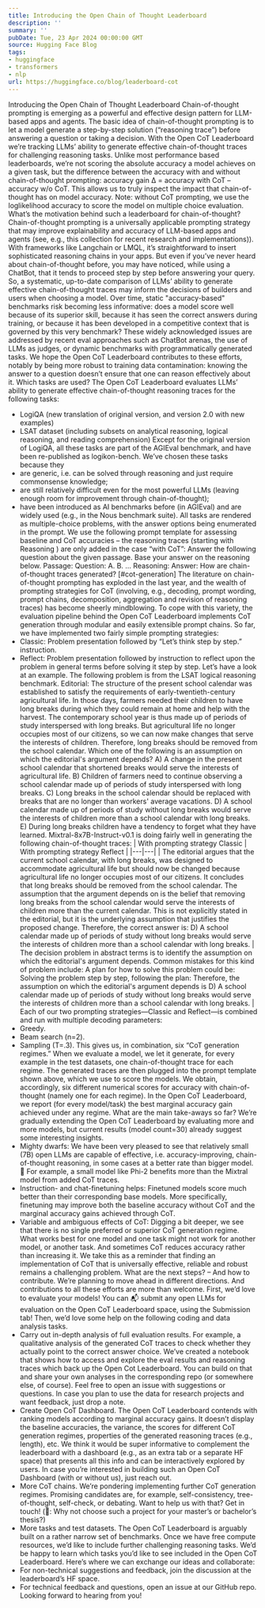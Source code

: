 ```yaml
---
title: Introducing the Open Chain of Thought Leaderboard
description: ''
summary: ''
pubDate: Tue, 23 Apr 2024 00:00:00 GMT
source: Hugging Face Blog
tags:
- huggingface
- transformers
- nlp
url: https://huggingface.co/blog/leaderboard-cot
---
```


Introducing the Open Chain of Thought Leaderboard
Chain-of-thought prompting is emerging as a powerful and effective design pattern for LLM-based apps and agents. The basic idea of chain-of-thought prompting is to let a model generate a step-by-step solution (“reasoning trace”) before answering a question or taking a decision. With the Open CoT Leaderboard we’re tracking LLMs’ ability to generate effective chain-of-thought traces for challenging reasoning tasks.
Unlike most performance based leaderboards, we’re not scoring the absolute accuracy a model achieves on a given task, but the difference between the accuracy with and without chain-of-thought prompting:
accuracy gain Δ = accuracy with CoT – accuracy w/o CoT.
This allows us to truly inspect the impact that chain-of-thought has on model accuracy.
Note: without CoT prompting, we use the loglikelihood accuracy to score the model on multiple choice evaluation.
What’s the motivation behind such a leaderboard for chain-of-thought?
Chain-of-thought prompting is a universally applicable prompting strategy that may improve explainability and accuracy of LLM-based apps and agents (see, e.g., this collection for recent research and implementations)). With frameworks like Langchain or LMQL, it’s straightforward to insert sophisticated reasoning chains in your apps. But even if you’ve never heard about chain-of-thought before, you may have noticed, while using a ChatBot, that it tends to proceed step by step before answering your query. So, a systematic, up-to-date comparison of LLMs’ ability to generate effective chain-of-thought traces may inform the decisions of builders and users when choosing a model.
Over time, static "accuracy-based" benchmarks risk becoming less informative: does a model score well because of its superior skill, because it has seen the correct answers during training, or because it has been developed in a competitive context that is governed by this very benchmark? These widely acknowledged issues are addressed by recent eval approaches such as ChatBot arenas, the use of LLMs as judges, or dynamic benchmarks with programmatically generated tasks. We hope the Open CoT Leaderboard contributes to these efforts, notably by being more robust to training data contamination: knowing the answer to a question doesn’t ensure that one can reason effectively about it.
Which tasks are used?
The Open CoT Leaderboard evaluates LLMs’ ability to generate effective chain-of-thought reasoning traces for the following tasks:
- LogiQA (new translation of original version, and version 2.0 with new examples)
- LSAT dataset (including subsets on analytical reasoning, logical reasoning, and reading comprehension)
Except for the original version of LogiQA, all these tasks are part of the AGIEval benchmark, and have been re-published as logikon-bench.
We’ve chosen these tasks because they
- are generic, i.e. can be solved through reasoning and just require commonsense knowledge;
- are still relatively difficult even for the most powerful LLMs (leaving enough room for improvement through chain-of-thought);
- have been introduced as AI benchmarks before (in AGIEval) and are widely used (e.g., in the Nous benchmark suite).
All tasks are rendered as multiple-choice problems, with the answer options being enumerated in the prompt.
We use the following prompt template for assessing baseline and CoT accuracies – the reasoning traces (starting with Reasoning
) are only added in the case “with CoT”:
Answer the following question about the given passage. Base your answer on the reasoning below.
Passage: <passage>
Question: <question>
A. <choice1>
B. <choice2>
…
Reasoning: <reasoning>
Answer:
How are chain-of-thought traces generated?
[#cot-generation]
The literature on chain-of-thought prompting has exploded in the last year, and the wealth of prompting strategies for CoT (involving, e.g., decoding, prompt wording, prompt chains, decomposition, aggregation and revision of reasoning traces) has become sheerly mindblowing.
To cope with this variety, the evaluation pipeline behind the Open CoT Leaderboard implements CoT generation through modular and easily extensible prompt chains. So far, we have implemented two fairly simple prompting strategies:
- Classic: Problem presentation followed by “Let’s think step by step.” instruction.
- Reflect: Problem presentation followed by instruction to reflect upon the problem in general terms before solving it step by step.
Let’s have a look at an example. The following problem is from the LSAT logical reasoning benchmark.
Editorial: The structure of the present school calendar was established to satisfy the requirements of early-twentieth-century agricultural life. In those days, farmers needed their children to have long breaks during which they could remain at home and help with the harvest. The contemporary school year is thus made up of periods of study interspersed with long breaks. But agricultural life no longer occupies most of our citizens, so we can now make changes that serve the interests of children. Therefore, long breaks should be removed from the school calendar.
Which one of the following is an assumption on which the editorial's argument depends?
A) A change in the present school calendar that shortened breaks would serve the interests of agricultural life.
B) Children of farmers need to continue observing a school calendar made up of periods of study interspersed with long breaks.
C) Long breaks in the school calendar should be replaced with breaks that are no longer than workers' average vacations.
D) A school calendar made up of periods of study without long breaks would serve the interests of children more than a school calendar with long breaks.
E) During long breaks children have a tendency to forget what they have learned.
Mixtral-8x7B-Instruct-v0.1 is doing fairly well in generating the following chain-of-thought traces:
| With prompting strategy Classic | With prompting strategy Reflect |
|---|---|
| The editorial argues that the current school calendar, with long breaks, was designed to accommodate agricultural life but should now be changed because agricultural life no longer occupies most of our citizens. It concludes that long breaks should be removed from the school calendar.
The assumption that the argument depends on is the belief that removing long breaks from the school calendar would serve the interests of children more than the current calendar. This is not explicitly stated in the editorial, but it is the underlying assumption that justifies the proposed change. Therefore, the correct answer is: D) A school calendar made up of periods of study without long breaks would serve the interests of children more than a school calendar with long breaks. |
The decision problem in abstract terms is to identify the assumption on which the editorial's argument depends.
Common mistakes for this kind of problem include:
A plan for how to solve this problem could be:
Solving the problem step by step, following the plan:
Therefore, the assumption on which the editorial's argument depends is D) A school calendar made up of periods of study without long breaks would serve the interests of children more than a school calendar with long breaks. |
Each of our two prompting strategies—Classic and Reflect—is combined and run with multiple decoding parameters:
- Greedy.
- Beam search (n=2).
- Sampling (T=.3).
This gives us, in combination, six “CoT generation regimes.” When we evaluate a model, we let it generate, for every example in the test datasets, one chain-of-thought trace for each regime. The generated traces are then plugged into the prompt template shown above, which we use to score the models. We obtain, accordingly, six different numerical scores for accuracy with chain-of-thought (namely one for each regime). In the Open CoT Leaderboard, we report (for every model/task) the best marginal accuracy gain achieved under any regime.
What are the main take-aways so far?
We’re gradually extending the Open CoT Leaderboard by evaluating more and more models, but current results (model count=30) already suggest some interesting insights.
- Mighty dwarfs: We have been very pleased to see that relatively small (7B) open LLMs are capable of effective, i.e. accuracy-improving, chain-of-thought reasoning, in some cases at a better rate than bigger model. 🎉 For example, a small model like Phi-2 benefits more than the Mixtral model from added CoT traces.
- Instruction- and chat-finetuning helps: Finetuned models score much better than their corresponding base models. More specifically, finetuning may improve both the baseline accuracy without CoT and the marginal accuracy gains achieved through CoT.
- Variable and ambiguous effects of CoT: Digging a bit deeper, we see that there is no single preferred or superior CoT generation regime. What works best for one model and one task might not work for another model, or another task. And sometimes CoT reduces accuracy rather than increasing it. We take this as a reminder that finding an implementation of CoT that is universally effective, reliable and robust remains a challenging problem.
What are the next steps? – And how to contribute.
We’re planning to move ahead in different directions. And contributions to all these efforts are more than welcome.
First, we’d love to evaluate your models! You can 📬 submit any open LLMs for evaluation on the Open CoT Leaderboard space, using the Submission tab!
Then, we’d love some help on the following coding and data analysis tasks.
- Carry out in-depth analysis of full evaluation results. For example, a qualitative analysis of the generated CoT traces to check whether they actually point to the correct answer choice. We’ve created a notebook that shows how to access and explore the eval results and reasoning traces which back up the Open Cot Leaderboard. You can build on that and share your own analyses in the corresponding repo (or somewhere else, of course). Feel free to open an issue with suggestions or questions. In case you plan to use the data for research projects and want feedback, just drop a note.
- Create Open CoT Dashboard. The Open CoT Leaderboard contends with ranking models according to marginal accuracy gains. It doesn’t display the baseline accuracies, the variance, the scores for different CoT generation regimes, properties of the generated reasoning traces (e.g., length), etc. We think it would be super informative to complement the leaderboard with a dashboard (e.g., as an extra tab or a separate HF space) that presents all this info and can be interactively explored by users. In case you’re interested in building such an Open CoT Dashboard (with or without us), just reach out.
- More CoT chains. We’re pondering implementing further CoT generation regimes. Promising candidates are, for example, self-consistency, tree-of-thought, self-check, or debating. Want to help us with that? Get in touch! (🤫: Why not choose such a project for your master’s or bachelor’s thesis?)
- More tasks and test datasets. The Open CoT Leaderboard is arguably built on a rather narrow set of benchmarks. Once we have free compute resources, we’d like to include further challenging reasoning tasks. We’d be happy to learn which tasks you’d like to see included in the Open CoT Leaderboard.
Here’s where we can exchange our ideas and collaborate:
- For non-technical suggestions and feedback, join the discussion at the leaderboard’s HF space.
- For technical feedback and questions, open an issue at our GitHub repo.
Looking forward to hearing from you!
